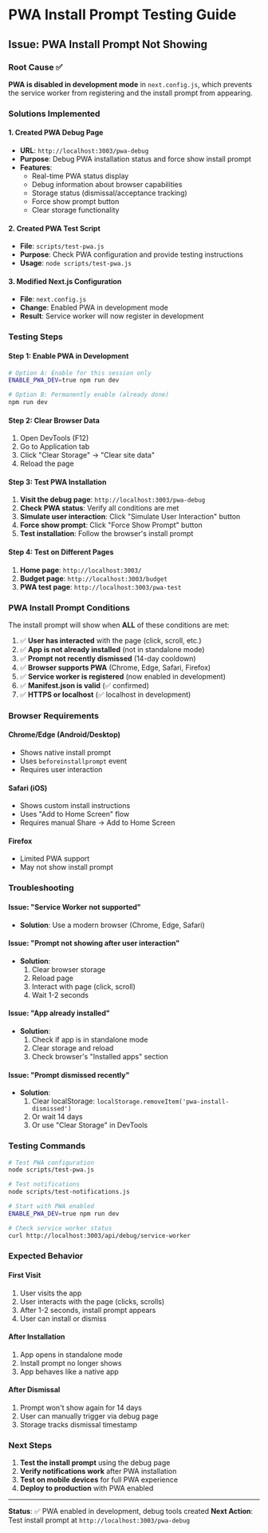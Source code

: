 # PWA Install Prompt Testing Guide

## Issue: PWA Install Prompt Not Showing

### Root Cause ✅
**PWA is disabled in development mode** in `next.config.js`, which prevents the service worker from registering and the install prompt from appearing.

### Solutions Implemented

#### 1. Created PWA Debug Page
- **URL**: `http://localhost:3003/pwa-debug`
- **Purpose**: Debug PWA installation status and force show install prompt
- **Features**: 
  - Real-time PWA status display
  - Debug information about browser capabilities
  - Storage status (dismissal/acceptance tracking)
  - Force show prompt button
  - Clear storage functionality

#### 2. Created PWA Test Script
- **File**: `scripts/test-pwa.js`
- **Purpose**: Check PWA configuration and provide testing instructions
- **Usage**: `node scripts/test-pwa.js`

#### 3. Modified Next.js Configuration
- **File**: `next.config.js`
- **Change**: Enabled PWA in development mode
- **Result**: Service worker will now register in development

### Testing Steps

#### Step 1: Enable PWA in Development
```bash
# Option A: Enable for this session only
ENABLE_PWA_DEV=true npm run dev

# Option B: Permanently enable (already done)
npm run dev
```

#### Step 2: Clear Browser Data
1. Open DevTools (F12)
2. Go to Application tab
3. Click "Clear Storage" → "Clear site data"
4. Reload the page

#### Step 3: Test PWA Installation
1. **Visit the debug page**: `http://localhost:3003/pwa-debug`
2. **Check PWA status**: Verify all conditions are met
3. **Simulate user interaction**: Click "Simulate User Interaction" button
4. **Force show prompt**: Click "Force Show Prompt" button
5. **Test installation**: Follow the browser's install prompt

#### Step 4: Test on Different Pages
1. **Home page**: `http://localhost:3003/`
2. **Budget page**: `http://localhost:3003/budget`
3. **PWA test page**: `http://localhost:3003/pwa-test`

### PWA Install Prompt Conditions

The install prompt will show when **ALL** of these conditions are met:

1. ✅ **User has interacted** with the page (click, scroll, etc.)
2. ✅ **App is not already installed** (not in standalone mode)
3. ✅ **Prompt not recently dismissed** (14-day cooldown)
4. ✅ **Browser supports PWA** (Chrome, Edge, Safari, Firefox)
5. ✅ **Service worker is registered** (now enabled in development)
6. ✅ **Manifest.json is valid** (✅ confirmed)
7. ✅ **HTTPS or localhost** (✅ localhost in development)

### Browser Requirements

#### Chrome/Edge (Android/Desktop)
- Shows native install prompt
- Uses `beforeinstallprompt` event
- Requires user interaction

#### Safari (iOS)
- Shows custom install instructions
- Uses "Add to Home Screen" flow
- Requires manual Share → Add to Home Screen

#### Firefox
- Limited PWA support
- May not show install prompt

### Troubleshooting

#### Issue: "Service Worker not supported"
- **Solution**: Use a modern browser (Chrome, Edge, Safari)

#### Issue: "Prompt not showing after user interaction"
- **Solution**: 
  1. Clear browser storage
  2. Reload page
  3. Interact with page (click, scroll)
  4. Wait 1-2 seconds

#### Issue: "App already installed"
- **Solution**: 
  1. Check if app is in standalone mode
  2. Clear storage and reload
  3. Check browser's "Installed apps" section

#### Issue: "Prompt dismissed recently"
- **Solution**: 
  1. Clear localStorage: `localStorage.removeItem('pwa-install-dismissed')`
  2. Or wait 14 days
  3. Or use "Clear Storage" in DevTools

### Testing Commands

```bash
# Test PWA configuration
node scripts/test-pwa.js

# Test notifications
node scripts/test-notifications.js

# Start with PWA enabled
ENABLE_PWA_DEV=true npm run dev

# Check service worker status
curl http://localhost:3003/api/debug/service-worker
```

### Expected Behavior

#### First Visit
1. User visits the app
2. User interacts with the page (clicks, scrolls)
3. After 1-2 seconds, install prompt appears
4. User can install or dismiss

#### After Installation
1. App opens in standalone mode
2. Install prompt no longer shows
3. App behaves like a native app

#### After Dismissal
1. Prompt won't show again for 14 days
2. User can manually trigger via debug page
3. Storage tracks dismissal timestamp

### Next Steps

1. **Test the install prompt** using the debug page
2. **Verify notifications work** after PWA installation
3. **Test on mobile devices** for full PWA experience
4. **Deploy to production** with PWA enabled

---

**Status**: ✅ PWA enabled in development, debug tools created
**Next Action**: Test install prompt at `http://localhost:3003/pwa-debug`
